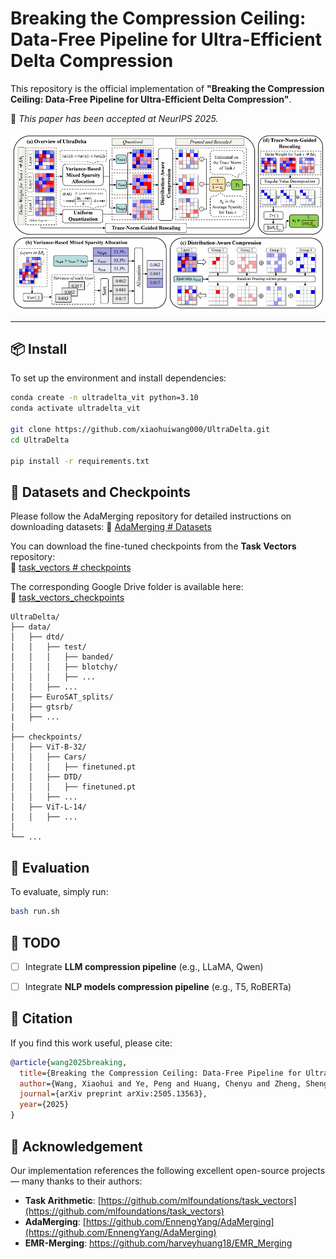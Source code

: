 # Breaking the Compression Ceiling: Data-Free Pipeline for Ultra-Efficient Delta Compression

This repository is the official implementation of **"Breaking the Compression Ceiling: Data-Free Pipeline for Ultra-Efficient Delta Compression"**.

📢 *This paper has been accepted at NeurIPS 2025.*

<p align="center">
  <img src="asset\ultradelta.png" alt="UltraDelta Pipeline Overview" width="700">
</p>

---

## 📦 Install

To set up the environment and install dependencies:

```bash
conda create -n ultradelta_vit python=3.10
conda activate ultradelta_vit

git clone https://github.com/xiaohuiwang000/UltraDelta.git
cd UltraDelta

pip install -r requirements.txt
```

## 📂 Datasets and Checkpoints

Please follow the AdaMerging repository for detailed instructions on downloading datasets:
🔗 [AdaMerging # Datasets](https://github.com/EnnengYang/AdaMerging?tab=readme-ov-file#datasets)


You can download the fine-tuned checkpoints from the **Task Vectors** repository:  
🔗 [task_vectors # checkpoints](https://github.com/mlfoundations/task_vectors#checkpoints)

The corresponding Google Drive folder is available here:  
🔗 [task_vectors_checkpoints](https://drive.google.com/drive/folders/1u_Tva6x0p6oxu5Eo0ZZsf-520Cc_3MKw)

```text
UltraDelta/
├── data/  
│   ├── dtd/
│   │   ├── test/
│   │   │   ├── banded/
│   │   │   ├── blotchy/
│   │   │   ├── ...
│   │   ├── ...
│   ├── EuroSAT_splits/
│   ├── gtsrb/
|   ├── ...
│
├── checkpoints/ 
│   ├── ViT-B-32/
│   │   ├── Cars/
│   │   │   ├── finetuned.pt
│   │   ├── DTD/
│   │   │   ├── finetuned.pt
│   │   ├── ...
│   ├── ViT-L-14/
│   │   ├── ...
│
└── ...
```

## 🚀 Evaluation

To evaluate, simply run:

```bash
bash run.sh
```

## 🧩 TODO

- [ ] Integrate **LLM compression pipeline** (e.g., LLaMA, Qwen)
- [ ] Integrate **NLP models compression pipeline** (e.g., T5, RoBERTa)


## 🧠 Citation

If you find this work useful, please cite:

```bibtex
@article{wang2025breaking,
  title={Breaking the Compression Ceiling: Data-Free Pipeline for Ultra-Efficient Delta Compression},
  author={Wang, Xiaohui and Ye, Peng and Huang, Chenyu and Zheng, Shenghe and Zhang, Bo and Bai, Lei and Ouyang, Wanli and Chen, Tao},
  journal={arXiv preprint arXiv:2505.13563},
  year={2025}
}
```

## 🙏 Acknowledgement

Our implementation references the following excellent open-source projects — many thanks to their authors:

- **Task Arithmetic**: [https://github.com/mlfoundations/task_vectors](https://github.com/mlfoundations/task_vectors)  
- **AdaMerging**: [https://github.com/EnnengYang/AdaMerging](https://github.com/EnnengYang/AdaMerging)
- **EMR-Merging**: [https://github.com/harveyhuang18/EMR_Merging
](https://github.com/harveyhuang18/EMR_Merging)